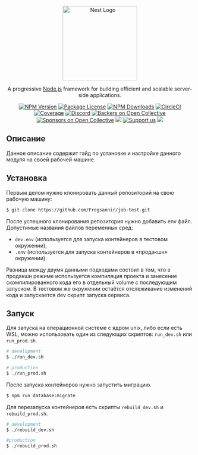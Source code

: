 <p align="center">
  <a href="http://nestjs.com/" target="blank"><img src="https://nestjs.com/img/logo-small.svg" width="200" alt="Nest Logo" /></a>
</p>

[circleci-image]: https://img.shields.io/circleci/build/github/nestjs/nest/master?token=abc123def456
[circleci-url]: https://circleci.com/gh/nestjs/nest

  <p align="center">A progressive <a href="http://nodejs.org" target="_blank">Node.js</a> framework for building efficient and scalable server-side applications.</p>
    <p align="center">
<a href="https://www.npmjs.com/~nestjscore" target="_blank"><img src="https://img.shields.io/npm/v/@nestjs/core.svg" alt="NPM Version" /></a>
<a href="https://www.npmjs.com/~nestjscore" target="_blank"><img src="https://img.shields.io/npm/l/@nestjs/core.svg" alt="Package License" /></a>
<a href="https://www.npmjs.com/~nestjscore" target="_blank"><img src="https://img.shields.io/npm/dm/@nestjs/common.svg" alt="NPM Downloads" /></a>
<a href="https://circleci.com/gh/nestjs/nest" target="_blank"><img src="https://img.shields.io/circleci/build/github/nestjs/nest/master" alt="CircleCI" /></a>
<a href="https://coveralls.io/github/nestjs/nest?branch=master" target="_blank"><img src="https://coveralls.io/repos/github/nestjs/nest/badge.svg?branch=master#9" alt="Coverage" /></a>
<a href="https://discord.gg/G7Qnnhy" target="_blank"><img src="https://img.shields.io/badge/discord-online-brightgreen.svg" alt="Discord"/></a>
<a href="https://opencollective.com/nest#backer" target="_blank"><img src="https://opencollective.com/nest/backers/badge.svg" alt="Backers on Open Collective" /></a>
<a href="https://opencollective.com/nest#sponsor" target="_blank"><img src="https://opencollective.com/nest/sponsors/badge.svg" alt="Sponsors on Open Collective" /></a>
  <a href="https://paypal.me/kamilmysliwiec" target="_blank"><img src="https://img.shields.io/badge/Donate-PayPal-ff3f59.svg"/></a>
    <a href="https://opencollective.com/nest#sponsor"  target="_blank"><img src="https://img.shields.io/badge/Support%20us-Open%20Collective-41B883.svg" alt="Support us"></a>
  <a href="https://twitter.com/nestframework" target="_blank"><img src="https://img.shields.io/twitter/follow/nestframework.svg?style=social&label=Follow"></a>
</p>
  <!--[![Backers on Open Collective](https://opencollective.com/nest/backers/badge.svg)](https://opencollective.com/nest#backer)
  [![Sponsors on Open Collective](https://opencollective.com/nest/sponsors/badge.svg)](https://opencollective.com/nest#sponsor)-->

## Oписание

Данное описание содержит гайд по установке и настройке данного модуля на своей рабочей машине.

## Установка

Первым делом нужно клонировать данный репозиторий на свою рабочую машину:

```bash
$ git clone https://github.com/Fregsannir/job-test.git
```

После успешного клонирования репозитория нужно добавить env файл.
Допустимые названия файлов переменных сред:

- `dev.env` (используется для запуска контейнеров в тестовом окружении);
- `.env` (используется для запуска контейнеров в «продакшн» окружении).

Разница между двумя данными подходами состоит в том, что в продакшн режиме используется компиляция проекта и занесение скомпилированного кода его в отдельный volume с последующим запуском. В тестовом же окружении остаётся отслеживание изменений кода и запускается dev скрипт запуска сервиса.

## Запуск

Для запуска на операционной системе с ядром unix, либо если есть WSL, можно использовать один из следующих скриптов: `run_dev.sh` или `run_prod.sh`.

```bash
# development
$ ./run_dev.sh

# production
$ ./run_prod.sh
```

После запуска контейнеров нужно запустить миграцию.

```bash
$ npm run database:migrate
```

Для перезапуска контейнеров есть скрипты `rebuild_dev.sh` и `rebuild_prod.sh`.

```bash
# development
$ ./rebuild_dev.sh

#production
$ ./rebuild_prod.sh
```
